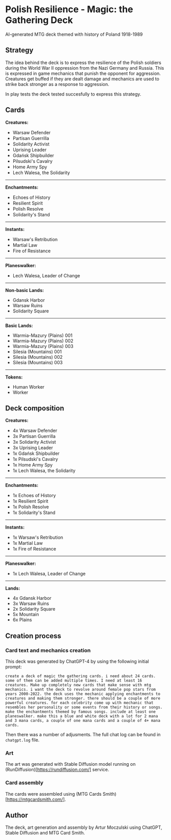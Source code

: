 # Polish Resilience - Magic: the Gathering Deck

AI-generated MTG deck themed with history of Poland 1918-1989

## Strategy

The idea behind the deck is to express the resilience of the Polish soldiers during the World War II oppression from the Nazi Germany and Russia. This is expressed in game mechanics that punish the opponent for aggression. Creatures get buffed if they are dealt damage and mechanics are used to strike back stronger as a response to aggression.

In play tests the deck tested succesfully to express this strategy.

## Cards

**Creatures:**

- Warsaw Defender <img src="https://github.com/ArturMoczulski/mtg-polish-resilience/assets/2106631/60064b66-478e-4bde-82f0-e5fb8bf3641a" width="15" height="15"> <img src="https://github.com/ArturMoczulski/mtg-polish-resilience/assets/2106631/246ff955-69f1-4837-9816-c2a064c8bdbb" width="15" height="15">
- Partisan Guerrilla <img src="https://github.com/ArturMoczulski/mtg-polish-resilience/assets/2106631/6168fdfe-6c53-4977-ae36-e773c3e6d6af" width="15" height="15"> <img src="https://github.com/ArturMoczulski/mtg-polish-resilience/assets/2106631/246ff955-69f1-4837-9816-c2a064c8bdbb" width="15" height="15">
- Solidarity Activist <img src="https://github.com/ArturMoczulski/mtg-polish-resilience/assets/2106631/1a04442b-857a-4344-9322-d831cc0a17fa" width="15" height="15"> <img src="https://github.com/ArturMoczulski/mtg-polish-resilience/assets/2106631/246ff955-69f1-4837-9816-c2a064c8bdbb" width="15" height="15">
- Uprising Leader <img src="https://github.com/ArturMoczulski/mtg-polish-resilience/assets/2106631/6168fdfe-6c53-4977-ae36-e773c3e6d6af" width="15" height="15"> <img src="https://github.com/ArturMoczulski/mtg-polish-resilience/assets/2106631/60064b66-478e-4bde-82f0-e5fb8bf3641a" width="15" height="15">
- Gdańsk Shipbuilder <img src="https://github.com/ArturMoczulski/mtg-polish-resilience/assets/2106631/1a04442b-857a-4344-9322-d831cc0a17fa" width="15" height="15"> <img src="https://github.com/ArturMoczulski/mtg-polish-resilience/assets/2106631/60064b66-478e-4bde-82f0-e5fb8bf3641a" width="15" height="15">
- Pilsudski's Cavalry <img src="https://github.com/ArturMoczulski/mtg-polish-resilience/assets/2106631/20e4b2dd-ffac-4dff-acb7-f2936f80de89" width="15" height="15"> <img src="https://github.com/ArturMoczulski/mtg-polish-resilience/assets/2106631/60064b66-478e-4bde-82f0-e5fb8bf3641a" width="15" height="15">
- Home Army Spy <img src="https://github.com/ArturMoczulski/mtg-polish-resilience/assets/2106631/1a04442b-857a-4344-9322-d831cc0a17fa" width="15" height="15"> <img src="https://github.com/ArturMoczulski/mtg-polish-resilience/assets/2106631/246ff955-69f1-4837-9816-c2a064c8bdbb" width="15" height="15">
- Lech Walesa, the Solidarity <img src="https://github.com/ArturMoczulski/mtg-polish-resilience/assets/2106631/1a04442b-857a-4344-9322-d831cc0a17fa" width="15" height="15"> <img src="https://github.com/ArturMoczulski/mtg-polish-resilience/assets/2106631/60064b66-478e-4bde-82f0-e5fb8bf3641a" width="15" height="15"> <img src="https://github.com/ArturMoczulski/mtg-polish-resilience/assets/2106631/246ff955-69f1-4837-9816-c2a064c8bdbb" width="15" height="15">

---

**Enchantments:**

- Echoes of History <img src="https://github.com/ArturMoczulski/mtg-polish-resilience/assets/2106631/1a04442b-857a-4344-9322-d831cc0a17fa" width="15" height="15"> <img src="https://github.com/ArturMoczulski/mtg-polish-resilience/assets/2106631/246ff955-69f1-4837-9816-c2a064c8bdbb" width="15" height="15">
- Resilient Spirit <img src="https://github.com/ArturMoczulski/mtg-polish-resilience/assets/2106631/6168fdfe-6c53-4977-ae36-e773c3e6d6af" width="15" height="15"> <img src="https://github.com/ArturMoczulski/mtg-polish-resilience/assets/2106631/60064b66-478e-4bde-82f0-e5fb8bf3641a" width="15" height="15">
- Polish Resolve <img src="https://github.com/ArturMoczulski/mtg-polish-resilience/assets/2106631/1a04442b-857a-4344-9322-d831cc0a17fa" width="15" height="15"> <img src="https://github.com/ArturMoczulski/mtg-polish-resilience/assets/2106631/60064b66-478e-4bde-82f0-e5fb8bf3641a" width="15" height="15">
- Solidarity's Stand <img src="https://github.com/ArturMoczulski/mtg-polish-resilience/assets/2106631/20e4b2dd-ffac-4dff-acb7-f2936f80de89" width="15" height="15"> <img src="https://github.com/ArturMoczulski/mtg-polish-resilience/assets/2106631/246ff955-69f1-4837-9816-c2a064c8bdbb" width="15" height="15">

---

**Instants:**

- Warsaw's Retribution <img src="https://github.com/ArturMoczulski/mtg-polish-resilience/assets/2106631/6168fdfe-6c53-4977-ae36-e773c3e6d6af" width="15" height="15"> <img src="https://github.com/ArturMoczulski/mtg-polish-resilience/assets/2106631/246ff955-69f1-4837-9816-c2a064c8bdbb" width="15" height="15">
- Martial Law  <img src="https://github.com/ArturMoczulski/mtg-polish-resilience/assets/2106631/60064b66-478e-4bde-82f0-e5fb8bf3641a" width="15" height="15"> <img src="https://github.com/ArturMoczulski/mtg-polish-resilience/assets/2106631/246ff955-69f1-4837-9816-c2a064c8bdbb" width="15" height="15">
- Fire of Resistance <img src="https://github.com/ArturMoczulski/mtg-polish-resilience/assets/2106631/6168fdfe-6c53-4977-ae36-e773c3e6d6af" width="15" height="15"> <img src="https://github.com/ArturMoczulski/mtg-polish-resilience/assets/2106631/60064b66-478e-4bde-82f0-e5fb8bf3641a" width="15" height="15">

---

**Planeswalker:**

- Lech Walesa, Leader of Change <img src="https://github.com/ArturMoczulski/mtg-polish-resilience/assets/2106631/1a04442b-857a-4344-9322-d831cc0a17fa" width="15" height="15"> <img src="https://github.com/ArturMoczulski/mtg-polish-resilience/assets/2106631/60064b66-478e-4bde-82f0-e5fb8bf3641a" width="15" height="15"> <img src="https://github.com/ArturMoczulski/mtg-polish-resilience/assets/2106631/246ff955-69f1-4837-9816-c2a064c8bdbb" width="15" height="15">

---

**Non-basic Lands:**

- Gdansk Harbor
- Warsaw Ruins
- Solidarity Square

---

**Basic Lands:**

- Warmia-Mazury (Plains) 001
- Warmia-Mazury (Plains) 002
- Warmia-Mazury (Plains) 003
- Silesia (Mountains) 001
- Silesia (Mountains) 002
- Silesia (Mountains) 003

---

**Tokens:**

- Human Worker
- Worker

## Deck composition

**Creatures:**

- 4x Warsaw Defender  <img src="https://github.com/ArturMoczulski/mtg-polish-resilience/assets/2106631/60064b66-478e-4bde-82f0-e5fb8bf3641a" width="15" height="15"> <img src="https://github.com/ArturMoczulski/mtg-polish-resilience/assets/2106631/246ff955-69f1-4837-9816-c2a064c8bdbb" width="15" height="15">
- 3x Partisan Guerrilla <img src="https://github.com/ArturMoczulski/mtg-polish-resilience/assets/2106631/6168fdfe-6c53-4977-ae36-e773c3e6d6af" width="15" height="15"> <img src="https://github.com/ArturMoczulski/mtg-polish-resilience/assets/2106631/246ff955-69f1-4837-9816-c2a064c8bdbb" width="15" height="15">
- 3x Solidarity Activist <img src="https://github.com/ArturMoczulski/mtg-polish-resilience/assets/2106631/1a04442b-857a-4344-9322-d831cc0a17fa" width="15" height="15"> <img src="https://github.com/ArturMoczulski/mtg-polish-resilience/assets/2106631/246ff955-69f1-4837-9816-c2a064c8bdbb" width="15" height="15">
- 3x Uprising Leader <img src="https://github.com/ArturMoczulski/mtg-polish-resilience/assets/2106631/6168fdfe-6c53-4977-ae36-e773c3e6d6af" width="15" height="15"> <img src="https://github.com/ArturMoczulski/mtg-polish-resilience/assets/2106631/60064b66-478e-4bde-82f0-e5fb8bf3641a" width="15" height="15">
- 1x Gdańsk Shipbuilder <img src="https://github.com/ArturMoczulski/mtg-polish-resilience/assets/2106631/1a04442b-857a-4344-9322-d831cc0a17fa" width="15" height="15"> <img src="https://github.com/ArturMoczulski/mtg-polish-resilience/assets/2106631/60064b66-478e-4bde-82f0-e5fb8bf3641a" width="15" height="15">
- 1x Pilsudski's Cavalry <img src="https://github.com/ArturMoczulski/mtg-polish-resilience/assets/2106631/20e4b2dd-ffac-4dff-acb7-f2936f80de89" width="15" height="15"> <img src="https://github.com/ArturMoczulski/mtg-polish-resilience/assets/2106631/60064b66-478e-4bde-82f0-e5fb8bf3641a" width="15" height="15">
- 1x Home Army Spy <img src="https://github.com/ArturMoczulski/mtg-polish-resilience/assets/2106631/1a04442b-857a-4344-9322-d831cc0a17fa" width="15" height="15"> <img src="https://github.com/ArturMoczulski/mtg-polish-resilience/assets/2106631/246ff955-69f1-4837-9816-c2a064c8bdbb" width="15" height="15">
- 1x Lech Walesa, the Solidarity <img src="https://github.com/ArturMoczulski/mtg-polish-resilience/assets/2106631/1a04442b-857a-4344-9322-d831cc0a17fa" width="15" height="15"> <img src="https://github.com/ArturMoczulski/mtg-polish-resilience/assets/2106631/60064b66-478e-4bde-82f0-e5fb8bf3641a" width="15" height="15"> <img src="https://github.com/ArturMoczulski/mtg-polish-resilience/assets/2106631/246ff955-69f1-4837-9816-c2a064c8bdbb" width="15" height="15">

---

**Enchantments:**

- 1x Echoes of History <img src="https://github.com/ArturMoczulski/mtg-polish-resilience/assets/2106631/1a04442b-857a-4344-9322-d831cc0a17fa" width="15" height="15"> <img src="https://github.com/ArturMoczulski/mtg-polish-resilience/assets/2106631/246ff955-69f1-4837-9816-c2a064c8bdbb" width="15" height="15">
- 1x Resilient Spirit <img src="https://github.com/ArturMoczulski/mtg-polish-resilience/assets/2106631/6168fdfe-6c53-4977-ae36-e773c3e6d6af" width="15" height="15"> <img src="https://github.com/ArturMoczulski/mtg-polish-resilience/assets/2106631/60064b66-478e-4bde-82f0-e5fb8bf3641a" width="15" height="15">
- 1x Polish Resolve <img src="https://github.com/ArturMoczulski/mtg-polish-resilience/assets/2106631/1a04442b-857a-4344-9322-d831cc0a17fa" width="15" height="15"> <img src="https://github.com/ArturMoczulski/mtg-polish-resilience/assets/2106631/60064b66-478e-4bde-82f0-e5fb8bf3641a" width="15" height="15">
- 1x Solidarity's Stand <img src="https://github.com/ArturMoczulski/mtg-polish-resilience/assets/2106631/20e4b2dd-ffac-4dff-acb7-f2936f80de89" width="15" height="15"> <img src="https://github.com/ArturMoczulski/mtg-polish-resilience/assets/2106631/246ff955-69f1-4837-9816-c2a064c8bdbb" width="15" height="15">

---

**Instants:**

- 1x Warsaw's Retribution <img src="https://github.com/ArturMoczulski/mtg-polish-resilience/assets/2106631/6168fdfe-6c53-4977-ae36-e773c3e6d6af" width="15" height="15"> <img src="https://github.com/ArturMoczulski/mtg-polish-resilience/assets/2106631/246ff955-69f1-4837-9816-c2a064c8bdbb" width="15" height="15">
- 1x Martial Law  <img src="https://github.com/ArturMoczulski/mtg-polish-resilience/assets/2106631/60064b66-478e-4bde-82f0-e5fb8bf3641a" width="15" height="15"> <img src="https://github.com/ArturMoczulski/mtg-polish-resilience/assets/2106631/246ff955-69f1-4837-9816-c2a064c8bdbb" width="15" height="15">
- 1x Fire of Resistance <img src="https://github.com/ArturMoczulski/mtg-polish-resilience/assets/2106631/6168fdfe-6c53-4977-ae36-e773c3e6d6af" width="15" height="15"> <img src="https://github.com/ArturMoczulski/mtg-polish-resilience/assets/2106631/60064b66-478e-4bde-82f0-e5fb8bf3641a" width="15" height="15">

---

**Planeswalker:**

- 1x Lech Walesa, Leader of Change <img src="https://github.com/ArturMoczulski/mtg-polish-resilience/assets/2106631/1a04442b-857a-4344-9322-d831cc0a17fa" width="15" height="15"> <img src="https://github.com/ArturMoczulski/mtg-polish-resilience/assets/2106631/60064b66-478e-4bde-82f0-e5fb8bf3641a" width="15" height="15"> <img src="https://github.com/ArturMoczulski/mtg-polish-resilience/assets/2106631/246ff955-69f1-4837-9816-c2a064c8bdbb" width="15" height="15">

---

**Lands:**

- 4x Gdansk Harbor
- 3x Warsaw Ruins
- 2x Solidarity Square
- 5x Mountain
- 6x Plains

## Creation process

### Card text and mechanics creation

This deck was generated by ChatGPT-4 by using the following initial prompt:

```
create a deck of magic the gathering cards. i need about 24 cards. some of them can be added multiple times. I need at least 16 creatures. Make up completely new cards that make sense with mtg mechanics. i want the deck to revolve around female pop stars from years 2000-2022. the deck uses the mechanic applying enchantments to creatures and making them stronger. there should be a couple of more powerful creatures. for each celebrity come up with mechanic that resembles her personality or some events from their history or songs. make the enchantments themed by famous songs. include at least one planeswalker. make this a blue and white deck with a lot for 2 mana and 3 mana cards, a couple of one mana cards and a couple of 4+ mana cards.
```

Then there was a number of adjusments. The full chat log can be found in `chatgpt.log` file.

### Art

The art was generated with Stable Diffusion model running on (RunDiffusion)[https://rundiffusion.com/] service.

### Card assembly

The cards were assembled using (MTG Cards Smith)[https://mtgcardsmith.com/].

## Author

The deck, art generation and assembly by Artur Moczulski using ChatGPT, Stable Diffusion and MTG Card Smith.
